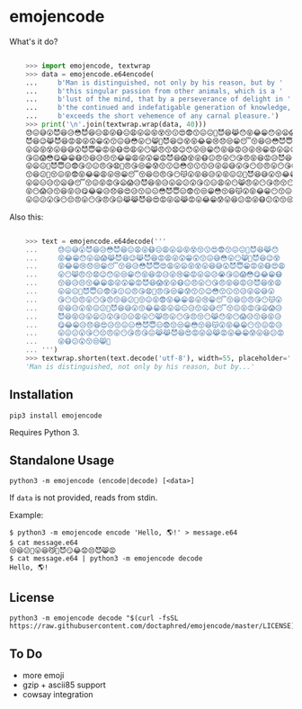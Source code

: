# emojencode


What's it do?

```python

    >>> import emojencode, textwrap
    >>> data = emojencode.e64encode(
    ...     b'Man is distinguished, not only by his reason, but by '
    ...     b'this singular passion from other animals, which is a '
    ...     b'lust of the mind, that by a perseverance of delight in '
    ...     b'the continued and indefatigable generation of knowledge, '
    ...     b'exceeds the short vehemence of any carnal pleasure.')
    >>> print('\n'.join(textwrap.wrap(data, 40)))
    😓😖😅😮😈😆😥😳😈😆😑😩😜😷😑😩😛😦😝😵😚😗😍😨😙😖😐😬😈😆😹😯😝😂😁😯😛😦😱😹
    😈😆😉😹😈😆😡😩😜😲😁😲😙😖😅😳😛😶😸😬😈😆😉😵😝😂😁😢😞😒😁😴😚😆😥😳😈😇😍😩
    😛😦😝😵😛😆😅😲😈😇😁😡😜😷😍😩😛😶😸😠😙😧😉😯😛😒😁😯😝😆😡😥😜😢😁😡😛😦😥😭
    😘😖😱😳😋😂😁😷😚😆😥😣😚😂😁😩😜😲😁😡😈😆😱😵😜😷😐😠😛😶😘😠😝😆😡😥😈😆😵😩
    😛😦😐😬😈😇😑😨😘😗😐😠😘😧😤😠😘😒😁😰😙😗😉😳😙😗😙😥😜😦😅😮😘😶😔😠😛😶😘😠
    😙😆😕😬😚😖😝😨😝😂😁😩😛😢😁😴😚😆😔😠😘😶😽😮😝😆😥😮😝😖😕😤😈😆😅😮😙😂😁😩
    😛😦😑😥😙😦😅😴😚😖😝😡😘😦😱😥😈😆😝😥😛😦😕😲😘😗😑😩😛😶😸😠😛😶😘😠😚😶😹😯
    😝😶😱😥😙😆😝😥😋😂😁😥😞😆😍😥😙😖😑😳😈😇😑😨😙😒😁😳😚😆😽😲😝😂😁😶😙😖😡😥
    😛😖😕😮😘😶😔😠😛😶😘😠😘😖😹😹😈😆😍😡😜😦😹😡😛😂😁😰😛😆😕😡😜😷😕😲😙😒😸💩

```

Also this:

```python

    >>> text = emojencode.e64decode('''
    ...     😓😖😅😮😈😆😥😳😈😆😑😩😜😷😑😩😛😦😝😵😚😗😍😨😙😖😐😬😈😆😹😯
    ...     😝😂😁😯😛😦😱😹😈😆😉😹😈😆😡😩😜😲😁😲😙😖😅😳😛😶😸😬😈😆😉😵
    ...     😝😂😁😢😞😒😁😴😚😆😥😳😈😇😍😩😛😦😝😵😛😆😅😲😈😇😁😡😜😷😍😩
    ...     😛😶😸😠😙😧😉😯😛😒😁😯😝😆😡😥😜😢😁😡😛😦😥😭😘😖😱😳😋😂😁😷
    ...     😚😆😥😣😚😂😁😩😜😲😁😡😈😆😱😵😜😷😐😠😛😶😘😠😝😆😡😥😈😆😵😩
    ...     😛😦😐😬😈😇😑😨😘😗😐😠😘😧😤😠😘😒😁😰😙😗😉😳😙😗😙😥😜😦😅😮
    ...     😘😶😔😠😛😶😘😠😙😆😕😬😚😖😝😨😝😂😁😩😛😢😁😴😚😆😔😠😘😶😽😮
    ...     😝😆😥😮😝😖😕😤😈😆😅😮😙😂😁😩😛😦😑😥😙😦😅😴😚😖😝😡😘😦😱😥
    ...     😈😆😝😥😛😦😕😲😘😗😑😩😛😶😸😠😛😶😘😠😚😶😹😯😝😶😱😥😙😆😝😥
    ...     😋😂😁😥😞😆😍😥😙😖😑😳😈😇😑😨😙😒😁😳😚😆😽😲😝😂😁😶😙😖😡😥
    ...     😛😖😕😮😘😶😔😠😛😶😘😠😘😖😹😹😈😆😍😡😜😦😹😡😛😂😁😰😛😆😕😡
    ...     😜😷😕😲😙😒😸💩
    ... ''')
    >>> textwrap.shorten(text.decode('utf-8'), width=55, placeholder='...')
    'Man is distinguished, not only by his reason, but by...'

```

## Installation

    pip3 install emojencode

Requires Python 3.


## Standalone Usage

    python3 -m emojencode (encode|decode) [<data>]

If `data` is not provided, reads from stdin.

Example:

    $ python3 -m emojencode encode 'Hello, 🌎!' > message.e64
    $ cat message.e64
    😒😆😕😬😛😆😼😬😈😏😂😟😣😈😸😡
    $ cat message.e64 | python3 -m emojencode decode
    Hello, 🌎!


## License

    python3 -m emojencode decode "$(curl -fsSL https://raw.githubusercontent.com/doctaphred/emojencode/master/LICENSE)"


## To Do

- more emoji
- gzip + ascii85 support
- cowsay integration
